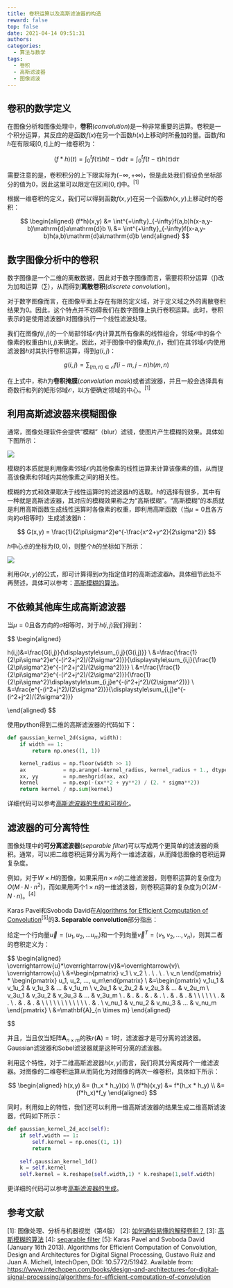 ```yaml
---
title: 卷积运算以及高斯滤波器的构造
reward: false
top: false
date: 2021-04-14 09:51:31
authors:
categories:
  - 算法与数学
tags:
  - 卷积
  - 高斯滤波器
  - 图像滤波
---
```

## 卷积的数学定义
在图像分析和图像处理中，**卷积**(*convolution*)是一种非常重要的运算。卷积是一个积分运算，其反应的是函数$f(x)$在另一个函数$h(x)$上移动时所叠加的量。函数$f$和$h$在有限域$[0,t]$上的一维卷积为：

$$
(f*h)(t) = \int^{t}_{0}f(\tau)h(t-\tau)\mathrm{d}\tau = \int^{t}_{0}f(t - \tau)h(\tau)\mathrm{d}\tau
$$

需要注意的是，卷积积分的上下限实际为$(-\infty, +\infty)$，但是此处我们假设负坐标部分的值为0，因此这里可以限定在区间$[0,t]$中。<sup>[1]</sup>

<!--more-->

根据一维卷积的定义，我们可以得到函数$f(x,y)$在另一个函数$h(x,y)$上移动时的卷积：

$$
\begin{aligned}
(f*h)(x,y) &= \int^{+\infty}_{-\infty}f(a,b)h(x-a,y-b)\mathrm{d}a\mathrm{d}b \\ 
&= \int^{+\infty}_{-\infty}f(x-a,y-b)h(a,b)\mathrm{d}a\mathrm{d}b
\end{aligned}
$$

## 数字图像分析中的卷积
数字图像是一个二维的离散数据，因此对于数字图像而言，需要将积分运算（$\int$)改为加和运算（$\sum$），从而得到**离散卷积**(*discrete convolution*)。

对于数字图像而言，在图像平面上存在有限的定义域，对于定义域之外的离散卷积结果为0。因此，这个特点并不妨碍我们在数字图像上执行卷积运算。此时，卷积表示的是使用滤波器$h$对图像执行一个线性滤波处理。

我们在图像$f(i,j)$的一个局部邻域$\mathcal{O}$内计算其所有像素的线性组合，邻域$\mathcal{O}$中的各个像素的权重由$h(i,j)$来确定。因此，对于图像中的像素$f(i,j)$，我们在其邻域$\mathcal{O}$内使用滤波器$h$对其执行卷积运算，得到$g(i,j)$：

$$
g(i,j)=\displaystyle\sum_{(m,n)\in\mathcal{O}}f(i-m,j-n)h(m,n)
$$

在上式中，称$h$为**卷积掩膜**(*convolution mask*)或者滤波器，并且一般会选择具有奇数行和列的矩形邻域$\mathcal{O}$，以方便确定领域的中心。<sup>[1]</sup>

## 利用高斯滤波器来模糊图像
通常，图像处理软件会提供“模糊”（blur）滤镜，使图片产生模糊的效果。具体如下图所示：

![](1.jpeg)

模糊的本质就是利用像素邻域$\mathcal{O}$内其他像素的线性运算来计算该像素的值，从而提高该像素和邻域内其他像素之间的相关性。

模糊的方式和效果取决于线性运算时的滤波器$h$的选取。$h$的选择有很多，其中有一种就是高斯滤波器，其对应的模糊效果称之为“高斯模糊”。“高斯模糊”的本质就是利用高斯函数生成线性运算时各像素的权重，即利用高斯函数（当$\mu=0$且各方向的$\sigma$相等时）生成滤波器$h$：

$$
G(x,y) = \frac{1}{2\pi\sigma^2}e^{-\frac{x^2+y^2}{2\sigma^2}}
$$

$h$中心点的坐标为$(0,0)$，则整个$h$的坐标如下所示：

![](2.png)

利用$G(x,y)$的公式，即可计算得到$\sigma$为指定值时的高斯滤波器$h$。具体细节此处不再赘述，具体可以参考：[高斯模糊的算法](http://www.ruanyifeng.com/blog/2012/11/gaussian_blur.html)。

## 不依赖其他库生成高斯滤波器
当$\mu=0$且各方向的$\sigma$相等时，对于$h(i,j)$我们得到：

$$
\begin{aligned}

h(i,j)&=\frac{G(i,j)}{\displaystyle\sum_{i,j}{G(i,j)}} \\
&=\frac{\frac{1}{2\pi\sigma^2}e^{-(i^2+j^2)/(2\sigma^2)}}{\displaystyle\sum_{i,j}{\frac{1}{2\pi\sigma^2}e^{-(i^2+j^2)/(2\sigma^2)}}} \\
&=\frac{\frac{1}{2\pi\sigma^2}e^{-(i^2+j^2)/(2\sigma^2)}}{\frac{1}{2\pi\sigma^2}\displaystyle\sum_{i,j}e^{-(i^2+j^2)/(2\sigma^2)}} \\
&=\frac{e^{-(i^2+j^2)/(2\sigma^2)}}{\displaystyle\sum_{i,j}e^{-(i^2+j^2)/(2\sigma^2)}}

\end{aligned}
$$

使用python得到二维的高斯滤波器的代码如下：

```python
def gaussian_kernel_2d(sigma, width):
    if width == 1:
        return np.ones((1, 1))

    kernel_radius = np.floor(width >> 1)
    ax            = np.arange(-kernel_radius, kernel_radius + 1., dtype=np.float32)
    xx, yy        = np.meshgrid(ax, ax)
    kernel        = np.exp(-(xx**2 + yy**2) / (2. * sigma**2))
    return kernel / np.sum(kernel)
```

详细代码可以参考[高斯滤波器的生成和可视化](https://gitee.com/wangwei1237/wangwei1237/blob/master/2021/04/14/convolution-and-the-gaussian-convolution-kernel/gaussian_cov_kernel.ipynb)。

## 滤波器的可分离特性
图像处理中的**可分离滤波器**(*separable filter*)可以写成两个更简单的滤波器的乘积。通常，可以把二维卷积运算分离为两个一维滤波器，从而降低图像的卷积运算复杂度。

例如，对于$W \times H$的图像，如果采用$n \times n$的二维滤波器，则卷积运算的复杂度为$O(M·N·n^2)$，而如果用两个$1 \times n$的一维滤波器，则卷积运算的复杂度为$O(2M·N·n)$。<sup>[4]</sup>

Karas Pavel和Svoboda David在[Algorithms for Efficient Computation of Convolution](https://www.intechopen.com/books/design-and-architectures-for-digital-signal-processing/algorithms-for-efficient-computation-of-convolution)<sup>[5]</sup>的**3. Separable convolution**部分指出：

给定一个行向量$\overrightarrow{u}=(u_1,u_2,...u_m)$和一个列向量$\overrightarrow{v}^T=(v_1,v_2,...,v_n)$，则其二者的卷积定义为：

$$
\begin{aligned}
\overrightarrow{u}*\overrightarrow{v}&=\overrightarrow{v}\ \overrightarrow{u} \\
&=\begin{pmatrix}
v_1 \\
v_2 \\
. \\
. \\
. \\
v_n \end{pmatrix} * \begin{pmatrix} u_1, u_2, ..., u_m\end{pmatrix} \\
&=\begin{pmatrix}
v_1u_1 & v_1u_2 & v_1u_3 & ... & v_1u_m \\
v_2u_1 & v_2u_2 & v_2u_3 & ... & v_2u_m \\
v_3u_1 & v_3u_2 & v_3u_3 & ... & v_3u_m \\
. & . & . & . & . \\
. & . & . & \ \ \ \ \ \ . & . \\
. & . & . & \ \ \ \ \ \ \ \ \ \ \ \ . & . \\
v_nu_1 & v_nu_2 & v_nu_3 & ... & v_nu_m
\end{pmatrix} \\
&=\mathbf{A}_{n \times m}
\end{aligned}

$$

并且，当且仅当矩阵$\mathbf{A}_{n \times m}$的秩$r(\mathbf{A})=1$时，滤波器才是可分离的滤波器。Gaussian滤波器和Sobel滤波器就是这种可分离的滤波器。 

利用这个特性，对于二维高斯滤波器$h(x,y)$而言，我们将其分离成两个一维滤波器。对图像的二维卷积运算从而简化为对图像的两次一维卷积，具体如下所示：

$$
\begin{aligned}
h(x,y) &= (h_x * h_y)(x) \\
(f*h)(x,y) &= f*(h_x * h_y) \\
&=(f*h_x)*f_y
\end{aligned}
$$

同时，利用如上的特性，我们还可以利用一维高斯滤波器的结果生成二维高斯滤波器，代码如下所示：
```python
def gaussian_kernel_2d_acc(self):
    if self.width == 1:
        self.kernel = np.ones((1, 1))
        return
    
    self.gaussian_kernel_1d()
    k = self.kernel
    self.kernel = k.reshape(self.width,1) * k.reshape(1,self.width)
```

更详细的代码可以参考[高斯滤波器的生成](https://gitee.com/wangwei1237/wangwei1237/blob/master/2021/04/14/convolution-and-the-gaussian-convolution-kernel/gaussian_cov_kernel_acc.ipynb)。

## 参考文献
\[1\]: 图像处理、分析与机器视觉（第4版）
\[2\]: [如何通俗易懂的解释卷积？](https://www.zhihu.com/question/22298352)
\[3\]: [高斯模糊的算法](http://www.ruanyifeng.com/blog/2012/11/gaussian_blur.html)
\[4\]: [separable filter](https://en.wikipedia.org/wiki/Separable_filter)
\[5\]: Karas Pavel and Svoboda David (January 16th 2013). Algorithms for Efficient Computation of Convolution, Design and Architectures for Digital Signal Processing, Gustavo Ruiz and Juan A. Michell, IntechOpen, DOI: 10.5772/51942. Available from: https://www.intechopen.com/books/design-and-architectures-for-digital-signal-processing/algorithms-for-efficient-computation-of-convolution

